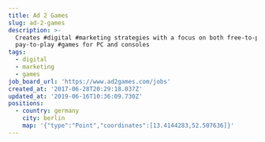 ```yaml
---
title: Ad 2 Games
slug: ad-2-games
description: >-
  Creates #digital #marketing strategies with a focus on both free-to-play and
  pay-to-play #games for PC and consoles
tags:
  - digital
  - marketing
  - games
job_board_url: 'https://www.ad2games.com/jobs'
created_at: '2017-06-28T20:29:18.037Z'
updated_at: '2019-06-16T10:36:09.730Z'
positions:
  - country: germany
    city: berlin
    map: '{"type":"Point","coordinates":[13.4144283,52.507636]}'
---
```

